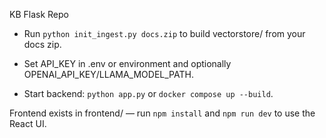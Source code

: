 KB Flask Repo

- Run `python init_ingest.py docs.zip` to build vectorstore/ from your docs zip.

- Set API_KEY in .env or environment and optionally OPENAI_API_KEY/LLAMA_MODEL_PATH.

- Start backend: `python app.py` or `docker compose up --build`.

Frontend exists in frontend/ — run `npm install` and `npm run dev` to use the React UI.
